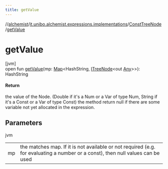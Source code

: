 ```yaml
---
title: getValue
---
```

//[alchemist](../../../index.html)/[it.unibo.alchemist.expressions.implementations](../index.html)/[ConstTreeNode](index.html)/[getValue](get-value.html)



# getValue



[jvm]\
open fun [getValue](get-value.html)(mp: [Map](https://docs.oracle.com/javase/8/docs/api/java/util/Map.html)<HashString, [ITreeNode](../../it.unibo.alchemist.expressions.interfaces/-i-tree-node/index.html)<out [Any](https://kotlinlang.org/api/latest/jvm/stdlib/kotlin/-any/index.html)>>): HashString



#### Return



the value of the Node. (Double if it's a Num or a Var of type Num, String if it's a Const or a Var of type Const) the method return null if there are some variable not yet allocated in the expression.



## Parameters


jvm

| | |
|---|---|
| mp | the matches map. If it is not available or not required (e.g. for evaluating a number or a const), then null values can be used |




